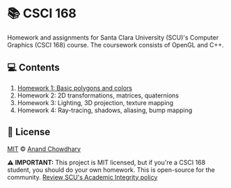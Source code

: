 # 📚 CSCI 168

Homework and assignments for Santa Clara University (SCU)'s Computer Graphics (CSCI 168) course. The coursework consists of OpenGL and C++.

## 💻 Contents

1. [Homework 1: Basic polygons and colors](https://github.com/AnandChowdhary/csci-168/tree/master/HW1)
2. Homework 2: 2D transformations, matrices, quaternions
2. Homework 3: Lighting, 3D projection, texture mapping
4. Homework 4: Ray-tracing, shadows, aliasing, bump mapping

## 📄 License

[MIT](https://github.com/AnandChowdhary/csci-168/blob/master/LICENSE) © [Anand Chowdhary](https://anandchowdhary.com)

**⚠️ IMPORTANT:** This project is MIT licensed, but if you're a CSCI 168 student, you should do your own homework. This is open-source for the community. [Review SCU's Academic Integrity policy](https://www.scu.edu/academic-integrity/)
